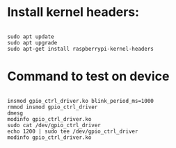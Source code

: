 # Install kernel headers:

```

sudo apt update
sudo apt upgrade
sudo apt-get install raspberrypi-kernel-headers

```

# Command to test on device
```

insmod gpio_ctrl_driver.ko blink_period_ms=1000
rmmod insmod gpio_ctrl_driver
dmesg
modinfo gpio_ctrl_driver.ko
sudo cat /dev/gpio_ctrl_driver
echo 1200 | sudo tee /dev/gpio_ctrl_driver
modinfo gpio_ctrl_driver.ko

```
